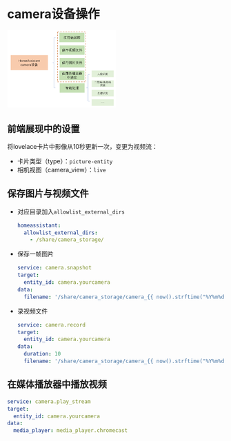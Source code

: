 # camera设备操作

<img src="images/camera_service.png" width="50%">

## 前端展现中的设置

将lovelace卡片中影像从10秒更新一次，变更为视频流：

- 卡片类型（type）：`picture-entity`
- 相机视图（camera_view）：`live`

## 保存图片与视频文件

- 对应目录加入`allowlist_external_dirs`

    ```yaml
    homeassistant:
      allowlist_external_dirs:
        - /share/camera_storage/
    ```

- 保存一帧图片

    ```yaml
    service: camera.snapshot
    target:
      entity_id: camera.yourcamera
    data:
      filename: '/share/camera_storage/camera_{{ now().strftime("%Y%m%d-%H%M%S") }}.jpg'
    ```

- 录视频文件

    ```yaml
    service: camera.record
    target:
      entity_id: camera.yourcamera
    data:
      duration: 10
      filename: '/share/camera_storage/camera_{{ now().strftime("%Y%m%d-%H%M%S") }}.mp4'
    ```


## 在媒体播放器中播放视频

```yaml
service: camera.play_stream
target:
  entity_id: camera.yourcamera
data:
  media_player: media_player.chromecast
```